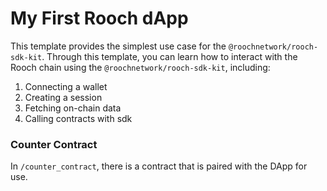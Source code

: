 # My First Rooch dApp

This template provides the simplest use case for the `@roochnetwork/rooch-sdk-kit`. Through this template, you can learn how to interact with the Rooch chain using the `@roochnetwork/rooch-sdk-kit`, including:

1. Connecting a wallet
2. Creating a session
3. Fetching on-chain data
4. Calling contracts with sdk

### Counter Contract
In `/counter_contract`, there is a contract that is paired with the DApp for use.